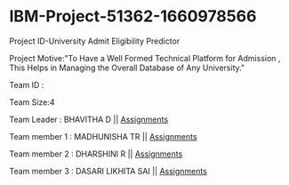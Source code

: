 # IBM-Project-51362-1660978566
 

Project ID-University Admit Eligibility Predictor
  
 
Project Motive:"To Have a Well Formed Technical Platform for Admission , This Helps in Managing the Overall Database of Any University."


  
  
Team ID : 

<bold>Team Size:</bold>4
  
 
 
<bold>Team Leader :</bold>  BHAVITHA D || <a href=" ">Assignments</a>

   
<bold>Team member 1 :</bold> MADHUNISHA TR || <a href="https://github.com/IBM-EPBL/IBM-Project-51362-1660978566/tree/main/Assignments/Team%20Member%201/Assignments%20of%20Madhunisha%20TR ">Assignments</a>

   
<bold>Team member 2 :</bold>  DHARSHINI R || <a href="https://github.com/IBM-EPBL/IBM-Project-51362-1660978566/tree/main/Assignments/Team%20Member%202/Assignments%20of%20Dharshini%20R ">Assignments</a>

       
<bold>Team member 3 :</bold>  DASARI LIKHITA SAI || <a href="https://github.com/IBM-EPBL/IBM-Project-51362-1660978566/tree/main/Assignments/Team%20Member%203/Assignments%20of%20Dasari%20Likhitha%20Sai ">Assignments</a>

